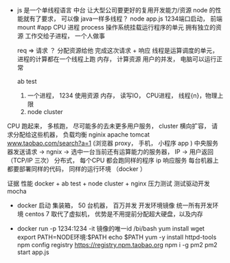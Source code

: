 - js 是一个单线程语言
  中台 让大型公司要更好的复用开发能力/资源
  node 的性能就有了要求， 可以像 java一样多线程？
  node app.js 1234端口启动，
  前端 mount #app CPU
  进程 process 操作系统挂载运行程序的单元
  拥有独立的资源
  工作交给子进程， 一个人做事

  req => 请求 ？
  分配资源给他 完成这次请求 + 响应
  线程是运算调度的单元， 进程的计算都在一个线程上跑
  内存， 计算资源 用户的并发， 电脑可以运行正常

  ab test

  1. 一个进程， 1234 使用资源 内存， 读写IO， CPU进程， 线程{n}，物理上限
  2. node cluster 


CPU 跑起来， 多核跑， 尽可能多的去未更多用户服务， cluster 横向扩容， 请求分配给这些机器， 负载均衡  nginix apache tomcat
www.taobao.com/search?a=1   (浏览器 proxy， 手机， 小程序 app ) 中央服务器发送请求 -> ngnix ->  选中一台当前还有运算能力的服务器， IP -> 用户返回 （TCP/IP 三次） 分布式， 每个CPU 都会跑同样的程序 ip 响应服务
每台机器上都要部署同样的代码， 同样的运行环境 （docker ）

证据  性能  docker + ab test + node 
cluster + nginx 压力测试
测试驱动开发  mocha

- docker 启动
  集装箱， 50 台机器， 百万并发
  开发环境镜像
  统一所有开发环境  centos 7 取代了虚拟机， 优势是不用提前分配超大硬盘，以及内存

- docker run -p 1234:1234 -it 镜像的唯一id /bi/bash
  yum install wget
  export PATH=NODE环境:$PATH
  echo $PATH
  yum -y install httpd-tools
  npm config registry https://registry.npm.taobao.org
  npm i -g pm2
  pm2 start app.js